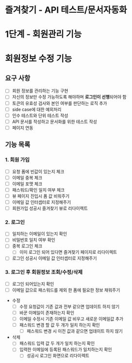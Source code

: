 # 즐겨찾기 - API 테스트/문서자동화

# 1단계 - 회원관리 기능

# 회원정보 수정 기능

## 요구 사항

- [ ] 회원 정보를 관리하는 기능 구현
- [ ] 자신의 정보만 수정 가능하도록 해야하며 **로그인이 선행**되어야 함
- [ ] 토큰의 유효성 검사와 본인 여부를 판단하는 로직 추가
- [ ] side case에 대한 예외처리
- [ ] 인수 테스트와 단위 테스트 작성
- [ ] API 문서를 작성하고 문서화를 위한 테스트 작성
- [ ] 페이지 연동

## 기능 목록

### 1. 회원 가입
- [ ] 요청 폼에 빈값이 있는지 체크
- [ ] 이메일 중복 체크
- [ ] 이메일 포맷 체크
- [ ] 패스워드/확인 일치 여부 체크
- [ ] 뷰 페이지 진입시 폼 값 비워주기
- [ ] 이메일 값 인터셉터로 지정해주기
- [ ] 회원가입 성공시 즐겨찾기 뷰로 리다이렉트

### 2. 로그인
- [ ] 일치하는 이메일이 있는지 확인
- [ ] 비밀번호 일치 여부 확인
- [ ] 중복 로그인 체크
    - [ ] 이미 로그인 되어 있다면 즐겨찾기 페이지로 리다이렉트
- [ ] 로그인 성공시 이메일 값 인터셉터로 지정해주기

### 3. 로그인 후 회원정보 조회/수정/삭제
- [ ] 로그인 되어있는지 확인
- [ ] 이메일 값으로 패스워드를 제외 한 폼에 필요한 정보 채워주기
- 수정
    - [ ] 수정 요청값이 기존 값과 전부 같으면 업데이트 하지 않기 
    - [ ] 바꾼 이메일이 존재하는지 확인
    - [ ] 이메일 수정시 기존 이메일 값 비우고 새로운 이메일값 추가
    - [ ] 패스워드 변경 할 값 두 개가 일치 하는지 확인     
        - [ ] 패스워드 변경 시 이전 값과 같으면 업데이트 하지 않기
- 삭제
    - [ ] 패스워드 입력 값 두 개가 일치 하는지 확인
    - [ ] 입력한 이메일에 등록된 패스워드가 일치하는지 확인
        - [ ] 성공시 로그인 화면으로 리다이렉트